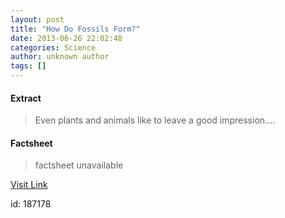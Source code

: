 ```yaml
---
layout: post
title: "How Do Fossils Form?"
date: 2013-06-26 22:02:48
categories: Science
author: unknown author
tags: []
---
```



#### Extract
>Even plants and animals like to leave a good impression....

#### Factsheet
>factsheet unavailable

[Visit Link](http://www.livescience.com/37781-how-do-fossils-form-rocks.html)

id:  187178
